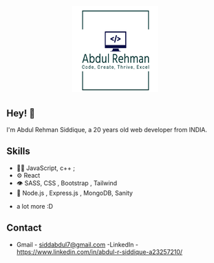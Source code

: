<h1 align="center">
  <img src="https://github.com/featitx/featitx/blob/master/react_frontend/src/assets/logo-readme.png" height="200px" width="200px" alt = "logo_main" />
</h1>

## Hey! 👋
I'm Abdul Rehman Siddique, a 20 years old web developer from INDIA.


## Skills
- 👨‍💻 JavaScript, c++ ;
- ⚙️ React
- 👁️ SASS, CSS , Bootstrap , Tailwind
- 💽 Node.js , Express.js , MongoDB, Sanity
+ a lot more :D

## Contact
- Gmail - siddabdul7@gmail.com
-LinkedIn - https://www.linkedin.com/in/abdul-r-siddique-a23257210/
